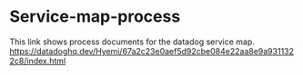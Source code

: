 # Service-map-process
This link shows process documents for the datadog service map.
https://datadoghq.dev/Hyemi/67a2c23e0aef5d92cbe084e22aa8e9a9311322c8/index.html
